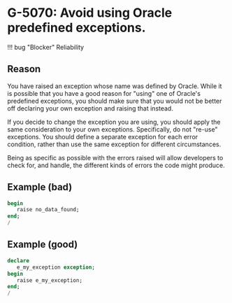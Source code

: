 # G-5070: Avoid using Oracle predefined exceptions.

!!! bug "Blocker"
    Reliability

## Reason

You have raised an exception whose name was defined by Oracle. While it is possible that you have a good reason for "using" one of Oracle's predefined exceptions, you should make sure that you would not be better off declaring your own exception and raising that instead.

If you decide to change the exception you are using, you should apply the same consideration to your own exceptions. Specifically, do not "re-use" exceptions. You should define a separate exception for each error condition, rather than use the same exception for different circumstances. 

Being as specific as possible with the errors raised will allow developers to check for, and handle, the different kinds of errors the code might produce.

## Example (bad)

``` sql hl_lines="2"
begin
   raise no_data_found;
end;
/
```

## Example (good)

``` sql hl_lines="4"
declare
   e_my_exception exception;
begin
   raise e_my_exception;
end;
/
```